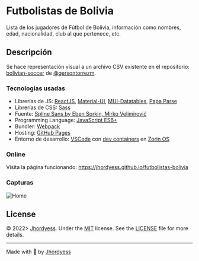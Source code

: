 # Futbolistas de Bolivia

Lista de los jugadores de Fútbol de Bolivia, información como nombres, edad, nacionalidad, club al que pertenece, etc.

## Descripción

Se hace representación visual a un archivo CSV existente en el repositorio: [bolivian-soccer](https://github.com/gersontorrezm/bolivian-soccer) de [@gersontorrezm](https://github.com/gersontorrezm).

### Tecnologías usadas

- Librerías de JS: [ReactJS](https://reactjs.org/), [Material-UI](https://mui.com/), [MUI-Datatables](https://github.com/gregnb/mui-datatables), [Papa Parse](https://www.papaparse.com/)
- Librerías de CSS: [Sass](https://sass-lang.com/)
- Fuente: [Spline Sans by Eben Sorkin, Mirko Velimirović](https://fonts.google.com/specimen/Spline+Sans)
- Programming Language: [JavaScript ES6+](https://developer.mozilla.org/en-US/docs/Web/JavaScript)
- Bundler: [Webpack](https://webpack.js.org/)
- Hosting: [GitHub Pages](https://pages.github.com/)
- Entorno de desarrollo: [VSCode](https://code.visualstudio.com/) con [dev containers](https://code.visualstudio.com/docs/remote/containers) en [Zorin OS](https://zorinos.com/)

### Online

Visita la página funcionando: <https://jhordyess.github.io/futbolistas-bolivia>

### Capturas

![Home](https://res.cloudinary.com/jhordyess/image/upload/v1675257054/futbolistas-bolivia/home.png_sxc6q8.png)

## License

© 2022> [Jhordyess](https://github.com/jhordyess). Under the [MIT](https://choosealicense.com/licenses/mit/) license. See the [LICENSE](./LICENSE) file for more details.

---

Made with 💪 by [Jhordyess](https://www.jhordyess.com/)
